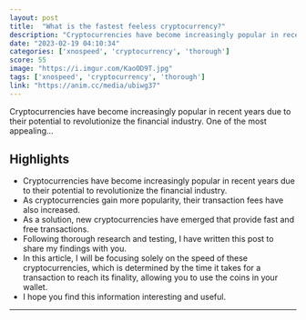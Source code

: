 ```yaml
---
layout: post
title:  "What is the fastest feeless cryptocurrency?"
description: "Cryptocurrencies have become increasingly popular in recent years due to their potential to revolutionize the financial industry. One of the most appealing..."
date: "2023-02-19 04:10:34"
categories: ['xnospeed', 'cryptocurrency', 'thorough']
score: 55
image: "https://i.imgur.com/KaoOD9T.jpg"
tags: ['xnospeed', 'cryptocurrency', 'thorough']
link: "https://anim.cc/media/ubiwg37"
---
```


Cryptocurrencies have become increasingly popular in recent years due to their potential to revolutionize the financial industry. One of the most appealing...

## Highlights

- Cryptocurrencies have become increasingly popular in recent years due to their potential to revolutionize the financial industry.
- As cryptocurrencies gain more popularity, their transaction fees have also increased.
- As a solution, new cryptocurrencies have emerged that provide fast and free transactions.
- Following thorough research and testing, I have written this post to share my findings with you.
- In this article, I will be focusing solely on the speed of these cryptocurrencies, which is determined by the time it takes for a transaction to reach its finality, allowing you to use the coins in your wallet.
- I hope you find this information interesting and useful.

---
